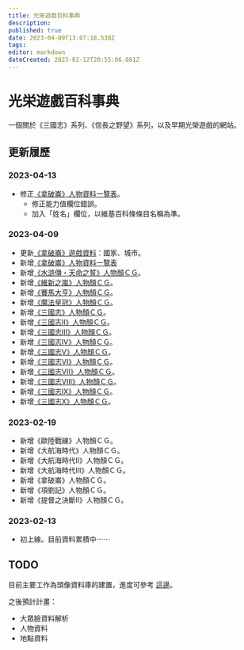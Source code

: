 ```yaml
---
title: 光栄遊戲百科事典
description: 
published: true
date: 2023-04-09T13:07:18.538Z
tags: 
editor: markdown
dateCreated: 2023-02-12T20:55:06.081Z
---
```


# 光栄遊戲百科事典

一個關於《三國志》系列、《信長之野望》系列，以及早期光榮遊戲的網站。

## 更新履歷

### 2023-04-13

- 修正[《拿破崙》人物資料一覽表](/遊戲/拿破崙/人物資料.md)。
  - 修正能力值欄位錯誤。
  - 加入「姓名」欄位，以維基百科條條目名稱為準。

### 2023-04-09

- 更新[《拿破崙》遊戲資料](/遊戲/拿破崙/home)：國家、城市。
- 新增[《拿破崙》人物資料一覽表](/遊戲/拿破崙/人物資料.md)
- 新增[《水滸傳・天命之誓》人物顏ＣＧ](/遊戲/水滸傳・天命之誓/人物顏)。
- 新增[《維新之嵐》人物顏ＣＧ](/遊戲/維新之嵐/人物顏)。
- 新增[《賽馬大亨》人物顏ＣＧ](/遊戲/賽馬大亨/人物顏)。
- 新增[《魔法皇冠》人物顏ＣＧ](/遊戲/魔法皇冠/人物顏)。
- 新增[《三國志》人物顏ＣＧ](/遊戲/三國志/人物顏)。
- 新增[《三國志II》人物顏ＣＧ](/遊戲/三國志II/人物顏)。
- 新增[《三國志III》人物顏ＣＧ](/遊戲/三國志III/人物顏)。
- 新增[《三國志IV》人物顏ＣＧ](/遊戲/三國志IV/人物顏)。
- 新增[《三國志V》人物顏ＣＧ](/遊戲/三國志V/人物顏)。
- 新增[《三國志VI》人物顏ＣＧ](/遊戲/三國志VI/人物顏)。
- 新增[《三國志VII》人物顏ＣＧ](/遊戲/三國志VII/人物顏)。
- 新增[《三國志VIII》人物顏ＣＧ](/遊戲/三國志VIII/人物顏)。
- 新增[《三國志IX》人物顏ＣＧ](/遊戲/三國志IX/人物顏)。
- 新增[《三國志X》人物顏ＣＧ](/遊戲/三國志X/人物顏)。

### 2023-02-19

- 新增《歐陸戰線》人物顏ＣＧ。
- 新增《大航海時代》人物顏ＣＧ。
- 新增《大航海時代II》人物顏ＣＧ。
- 新增《大航海時代III》人物顏ＣＧ。
- 新增《拿破崙》人物顏ＣＧ。
- 新增《項劉記》人物顏ＣＧ。
- 新增《提督之決斷II》人物顏ＣＧ。

### 2023-02-13

- 初上線。目前資料累積中⋯⋯

## TODO

目前主要工作為頭像資料庫的建置，進度可參考 [這邊](用語/顏)。

之後預計計畫：

- 大眾臉資料解析
- 人物資料
- 地點資料
